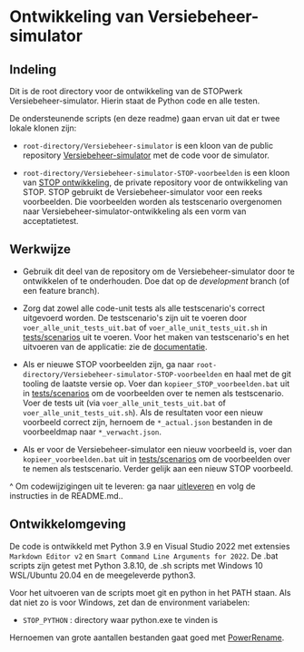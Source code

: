 # Ontwikkeling van Versiebeheer-simulator

## Indeling
Dit is de root directory voor de ontwikkeling van de STOPwerk Versiebeheer-simulator. Hierin staat de Python code en alle testen.

De ondersteunende scripts (en deze readme) gaan ervan uit dat er twee lokale klonen zijn:

* `root-directory/Versiebeheer-simulator` is een kloon van de public repository [Versiebeheer-simulator](https://github.com/STOPwerk/Versiebeheer-simulator) met de code voor de simulator.

* `root-directory/Versiebeheer-simulator-STOP-voorbeelden` is een kloon van [STOP ontwikkeling](https://gitlab.com/koop/STOP/ontwikkeling), de private repository voor de ontwikkeling van STOP. STOP gebruikt de Versiebeheer-simulator voor een reeks voorbeelden. Die voorbeelden worden als testscenario overgenomen naar Versiebeheer-simulator-ontwikkeling als een vorm van acceptatietest.


## Werkwijze

* Gebruik dit deel van de repository om de Versiebeheer-simulator door te ontwikkelen of te onderhouden. Doe dat op de _development_ branch (of een feature branch).

* Zorg dat zowel alle code-unit tests als alle testscenario's correct uitgevoerd worden. De testscenario's zijn uit te voeren door `voer_alle_unit_tests_uit.bat` of `voer_alle_unit_tests_uit.sh` in [tests/scenarios](tests/scenarios) uit te voeren. Voor het maken van testscenario's en het uitvoeren van de applicatie: zie de [documentatie](../../../wiki).

* Als er nieuwe STOP voorbeelden zijn, ga naar `root-directory/Versiebeheer-simulator-STOP-voorbeelden` en haal met de git tooling de laatste versie op. Voer dan `kopieer_STOP_voorbeelden.bat` uit in [tests/scenarios](tests/scenarios) om de voorbeelden over te nemen als testscenario. Voer de tests uit (via `voer_alle_unit_tests_uit.bat` of `voer_alle_unit_tests_uit.sh`). Als de resultaten voor een nieuw voorbeeld correct zijn, hernoem de `*_actual.json` bestanden in de voorbeeldmap naar `*_verwacht.json`.

* Als er voor de Versiebeheer-simulator een nieuw voorbeeld is, voer dan `kopieer_voorbeelden.bat` uit in [tests/scenarios](tests/scenarios) om de voorbeelden over te nemen als testscenario. Verder gelijk aan een nieuw STOP voorbeeld.

^ Om codewijzigingen uit te leveren: ga naar [uitleveren](uitleveren) en volg de instructies in de README.md..

## Ontwikkelomgeving
De code is ontwikkeld met Python 3.9 en Visual Studio 2022 met extensies `Markdown Editor v2` en `Smart Command Line Arguments for 2022`. De .bat scripts zijn getest met Python 3.8.10, de .sh scripts met Windows 10 WSL/Ubuntu 20.04 en de meegeleverde python3.

Voor het uitvoeren van de scripts moet git en python in het PATH staan. Als dat niet zo is voor Windows, zet dan de environment variabelen:

* `STOP_PYTHON` : directory waar python.exe te vinden is

Hernoemen van grote aantallen bestanden gaat goed met [PowerRename](https://learn.microsoft.com/en-us/windows/powertoys/powerrename).
